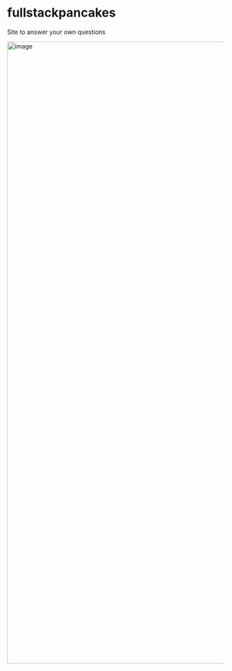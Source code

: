 # fullstackpancakes

Site to answer your own questions

<img width="1437" alt="image" src="https://user-images.githubusercontent.com/10327456/229130648-2fe187f5-4d7d-4be2-93bb-7b7157b8c0f8.png">
